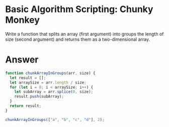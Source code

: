 # Basic Algorithm Scripting: Chunky Monkey

Write a function that splits an array (first argument) into groups the length of size (second argument) and returns them as a two-dimensional array.


# Answer

```JavaScript
function chunkArrayInGroups(arr, size) {
  let result = [];
  let arraySize = arr.length / size;
  for (let i = 0; i < arraySize; i++) {
    let subArray = arr.splice(0, size);
    result.push(subArray);
  }
  return result;
}

chunkArrayInGroups(["a", "b", "c", "d"], 2);
```